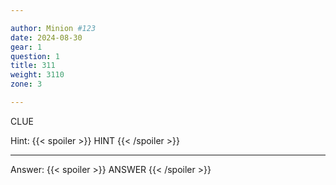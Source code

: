 ```yaml
---

author: Minion #123
date: 2024-08-30
gear: 1
question: 1
title: 311
weight: 3110
zone: 3

---
```


CLUE

Hint: {{< spoiler >}} HINT {{< /spoiler >}}

---

Answer: {{< spoiler >}} ANSWER {{< /spoiler >}}

